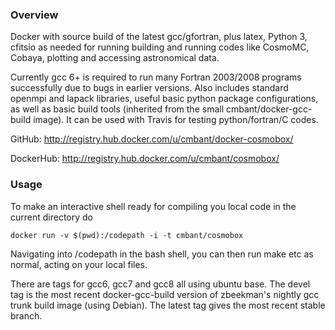 ### Overview

Docker with source build of the latest gcc/gfortran, plus latex, Python 3, cfitsio
as needed for running building and running codes like CosmoMC, Cobaya, plotting and accessing astronomical data.

Currently gcc 6+ is required to run many Fortran 2003/2008 programs successfully due
to bugs in earlier versions. Also includes standard openmpi and lapack libraries,
useful basic python package configurations, as well as  basic build tools 
(inherited from the small cmbant/docker-gcc-build image). It can be used with Travis
for testing python/fortran/C codes.

GitHub: http://registry.hub.docker.com/u/cmbant/docker-cosmobox/

DockerHub: http://registry.hub.docker.com/u/cmbant/cosmobox/


### Usage

To make an interactive shell ready for compiling you local code in the current directory
do

    docker run -v $(pwd):/codepath -i -t cmbant/cosmobox

Navigating into /codepath in the bash shell, you can then run make etc as normal, acting
on your local files.

There are tags for gcc6, gcc7 and gcc8 all using ubuntu base. The devel tag is the most recent
docker-gcc-build version of zbeekman's nightly gcc trunk build image (using Debian).
The latest tag gives the most recent stable branch.
